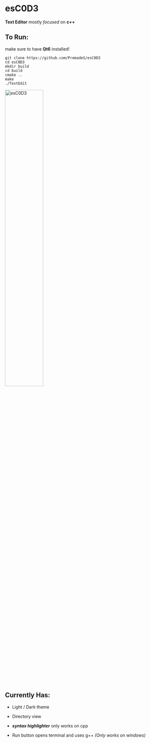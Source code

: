 # esC0D3
**Text Editor** mostly *focused* on **c++**

## To Run:

make sure to have **Qt6** installed!

```shell
git clone https://github.com/PremadeS/esC0D3
cd esC0D3
mkdir build
cd build
cmake ..
make
./TextEdit
```


<img src="https://i.imgur.com/wOySUku.png" alt="esC0D3" style="width: 50%; height: auto;">

## Currently Has:

* Light / Dark theme
* Directory view

* ***syntax highlighter*** only works on cpp
* Run button opens terminal and uses g++ *(Only works on windows)*

